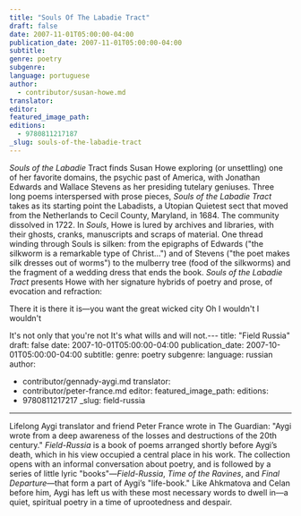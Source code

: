 ```yaml
---
title: "Souls Of The Labadie Tract"
draft: false
date: 2007-11-01T05:00:00-04:00
publication_date: 2007-11-01T05:00:00-04:00
subtitle:
genre: poetry
subgenre:
language: portuguese
author:
  - contributor/susan-howe.md
translator:
editor:
featured_image_path:
editions:
  - 9780811217187
_slug: souls-of-the-labadie-tract
---
```


_Souls of the Labadie_ Tract finds Susan Howe exploring (or unsettling) one of her favorite domains, the psychic past of America, with Jonathan Edwards and Wallace Stevens as her presiding tutelary geniuses. Three long poems interspersed with prose pieces, _Souls of the Labadie Tract_ takes as its starting point the Labadists, a Utopian Quietest sect that moved from the Netherlands to Cecil County, Maryland, in 1684\. The community dissolved in 1722\. In _Souls_, Howe is lured by archives and libraries, with their ghosts, cranks, manuscripts and scraps of material. One thread winding through Souls is silken: from the epigraphs of Edwards ("the silkworm is a remarkable type of Christ...") and of Stevens ("the poet makes silk dresses out of worms") to the mulberry tree (food of the silkworms) and the fragment of a wedding dress that ends the book. _Souls of the Labadie Tract_ presents Howe with her signature hybrids of poetry and prose, of evocation and refraction:

There it is there it is—you
want the great wicked city
Oh I wouldn't I wouldn't

It's not only that you're not
It's what wills and will not.---
title: "Field Russia"
draft: false
date: 2007-10-01T05:00:00-04:00
publication_date: 2007-10-01T05:00:00-04:00
subtitle:
genre: poetry
subgenre:
language: russian
author:
  - contributor/gennady-aygi.md
translator:
  - contributor/peter-france.md
editor:
featured_image_path:
editions:
  - 9780811217217
_slug: field-russia
---

Lifelong Aygi translator and friend Peter France wrote in The Guardian: "Aygi wrote from a deep awareness of the losses and destructions of the 20th century." _Field-Russia_ is a book of poems arranged shortly before Aygi’s death, which in his view occupied a central place in his work. The collection opens with an informal conversation about poetry, and is followed by a series of little lyric "books"—_Field-Russia_, _Time of the Ravines_, and _Final Departure_—that form a part of Aygi’s "life-book." Like Ahkmatova and Celan before him, Aygi has left us with these most necessary words to dwell in—a quiet, spiritual poetry in a time of uprootedness and despair.

